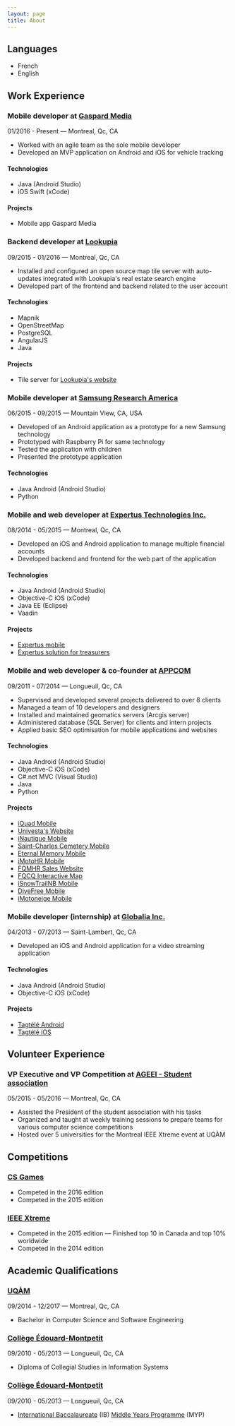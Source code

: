 ```yaml
---
layout: page
title: About
---
```


## Languages
* French
* English

## Work Experience

### Mobile developer at [Gaspard Media](https://gaspardmedia.com)
<span class="metadata">01/2016 - Present &mdash; Montreal, Qc, CA</span>

* Worked with an agile team as the sole mobile developer
* Developed an MVP application on Android and iOS for vehicle tracking

#### Technologies
* Java (Android Studio)
* iOS Swift (xCode)

#### Projects
* Mobile app Gaspard Media 

### Backend developer at [Lookupia](https://lookupia.com)
<span class="metadata">09/2015 - 01/2016 &mdash; Montreal, Qc, CA</span>

* Installed and configured an open source map tile server with auto-updates integrated with Lookupia's real estate search engine
* Developed part of the frontend and backend related to the user account

#### Technologies
* Mapnik
* OpenStreetMap
* PostgreSQL
* AngularJS
* Java

#### Projects
* Tile server for [Lookupia's website](https://lookupia.com)

### Mobile developer at [Samsung Research America](https://www.sra.samsung.com)
<span class="metadata">06/2015 - 09/2015 &mdash; Mountain View, CA, USA</span>

* Developed of an Android application as a prototype for a new Samsung technology
* Prototyped with Raspberry Pi for same technology
* Tested the application with children
* Presented the prototype application

#### Technologies
* Java Android (Android Studio)
* Python

### Mobile and web developer at [Expertus Technologies Inc.](http://www.expertus.ca/)
<span class="metadata">08/2014 - 05/2015 &mdash; Montreal, Qc, CA</span>

* Developed an iOS and Android application to manage multiple financial accounts
* Developed backend and frontend for the web part of the application

#### Technologies
* Java Android (Android Studio)
* Objective-C iOS (xCode)
* Java EE (Eclipse)
* Vaadin

#### Projects
* [Expertus mobile](http://www.expertus.ca/solutions/expertus-mobile)
* [Expertus solution for treasurers](http://www.expertus.ca/solutions/expertus-solution-for-treasurers)

### Mobile and web developer &amp; co-founder at [APPCOM](https://appcom.ca)
<span class="metadata">09/2011 - 07/2014 &mdash; Longueuil, Qc, CA</span>

* Supervised and developed several projects delivered to over 8 clients
* Managed a team of 10 developers and designers
* Installed and maintained geomatics servers (Arcgis server)
* Administered database (SQL Server) for clients and intern projects
* Applied basic SEO optimisation for mobile applications and websites

#### Technologies
* Java Android (Android Studio)
* Objective-C iOS (xCode)
* C#.net MVC (Visual Studio)
* Java
* Python

#### Projects
* [iQuad Mobile](http://www.appcom.ca/en/portfolio/iquad/)
* [Univesta's Website](http://appcom.ca/en/portfolio/univesta-website)
* [iNautique Mobile](http://appcom.ca/en/portfolio/inautique)
* [Saint-Charles Cemetery Mobile](http://appcom.ca/en/portfolio/cimetiere-saint-charles-mobile)
* [Eternal Memory Mobile](http://appcom.ca/en/portfolio/eternal-memory)
* [iMotoHR Mobile](http://appcom.ca/en/portfolio/imotohr)
* [FQMHR Sales Website](http://appcom.ca/en/portfolio/fqmhr-sale-website)
* [FQCQ Interactive Map](http://appcom.ca/en/portfolio/fqcq-interactive-map)
* [iSnowTrailNB Mobile](http://appcom.ca/en/portfolio/isnowtrailnb)
* [DiveFree Mobile](http://appcom.ca/en/portfolio/divefree)
* [iMotoneige Mobile](http://appcom.ca/en/portfolio/imotoneige-2012)

### Mobile developer (internship) at [Globalia Inc.](https://www.globalia.ca/en/)
<span class="metadata">04/2013 - 07/2013 &mdash; Saint-Lambert, Qc, CA</span>

* Developed an iOS and Android application for a video streaming application

#### Technologies
* Java Android (Android Studio)
* Objective-C iOS (xCode)

#### Projects
* [Tagtélé Android](http://play.google.com/store/apps/details?id=ca.globalia.tagtele&hl=en)
* [Tagtélé iOS](http://itunes.apple.com/ca/app/tagtele/id656849641?mt=8)

## Volunteer Experience

### VP Executive and VP Competition at [AGEEI - Student association](http://ageei.uqam.ca/)
<span class="metadata">05/2015 - 05/2016 &mdash; Montreal, Qc, CA</span>

* Assisted the President of the student association with his tasks
* Organized and taught at weekly training sessions to prepare teams for various computer science competitions
* Hosted over 5 universities for the Montreal IEEE Xtreme event at UQÀM

## Competitions

### [CS Games](http://csgames.org/corpo/)
* Competed in the 2016 edition
* Competed in the 2015 edition

### [IEEE Xtreme](http://www.ieee.org/membership_services/membership/students/competitions/xtreme/index.html)
* Competed in the 2015 edition &mdash; Finished top 10 in Canada and top 10% worldwide
* Competed in the 2014 edition

## Academic Qualifications

### [UQÀM](http://uqam.ca/)
<span class="metadata">09/2014 - 12/2017 &mdash; Montreal, Qc, CA</span>

* Bachelor in Computer Science and Software Engineering

### [Collège Édouard-Montpetit](http://www.cegepmontpetit.ca/)
<span class="metadata">09/2010 - 05/2013 &mdash; Longueuil, Qc, CA</span>

* Diploma of Collegial Studies in Information Systems

### [Collège Édouard-Montpetit](http://www.cegepmontpetit.ca/)
<span class="metadata">09/2010 - 05/2013 &mdash; Longueuil, Qc, CA</span>

* [International Baccalaureate](http://www.ibo.org/) (IB) [Middle Years Programme](http://www.ibo.org/programmes/middle-years-programme/) (MYP)
